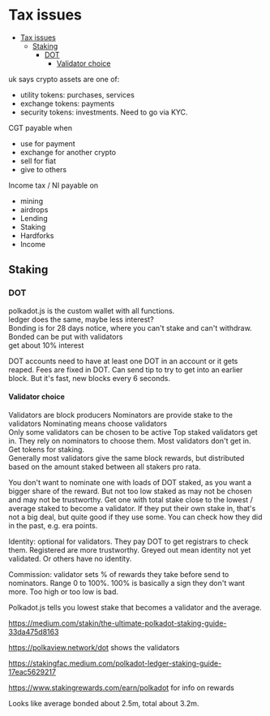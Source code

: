 # Tax issues

- [Tax issues](#tax-issues)
  - [Staking](#staking)
    - [DOT](#dot)
      - [Validator choice](#validator-choice)


uk says crypto assets are one of:

- utility tokens: purchases, services
- exchange tokens: payments
- security tokens: investments. Need to go via KYC.  

CGT payable when

- use for payment
- exchange for another crypto
- sell for fiat
- give to others

Income tax / NI payable on

- mining
- airdrops
- Lending
- Staking
- Hardforks
- Income
  
## Staking

### DOT

polkadot.js is the custom wallet with all functions.  
ledger does the same, maybe less interest?  
Bonding is for 28 days notice, where you can't stake and can't withdraw.  
Bonded can be put with validators  
get about 10% interest  

DOT accounts need to have at least one DOT in an account or it gets reaped.
Fees are fixed in DOT. Can send tip to try to get into an earlier block. But it's fast, new blocks every 6 seconds.  

#### Validator choice

Validators are block producers
Nominators are provide stake to the validators
Nominating means choose validators  
Only some validators can be chosen to be active
Top staked validators get in. They rely on nominators to choose them. Most validators don't get in.
Get tokens for staking.  
Generally most validators give the same block rewards, but distributed based on the amount staked between all stakers pro rata.

You don't want to nominate one with loads of DOT staked, as you want a bigger share of the reward. But not too low staked as may not be chosen and may not be trustworthy. Get one with total stake close to the lowest / average staked to become a validator. If they put their own stake in, that's not a big deal, but quite good if they use some. You can check how they did in the past, e.g. era points.  

Identity: optional for validators. They pay DOT to get registrars to check them. Registered are more trustworthy. Greyed out mean identity not yet validated. Or others have no identity.  

Commission: validator sets % of rewards they take before send to nominators. Range 0 to 100%. 100% is basically a sign they don't want more. Too high or too low is bad.  

Polkadot.js tells you lowest stake that becomes a validator and the average.  

https://medium.com/stakin/the-ultimate-polkadot-staking-guide-33da475d8163

https://polkaview.network/dot shows the validators

https://stakingfac.medium.com/polkadot-ledger-staking-guide-17eac5629217

https://www.stakingrewards.com/earn/polkadot for info on rewards

Looks like average bonded about 2.5m, total about 3.2m.

